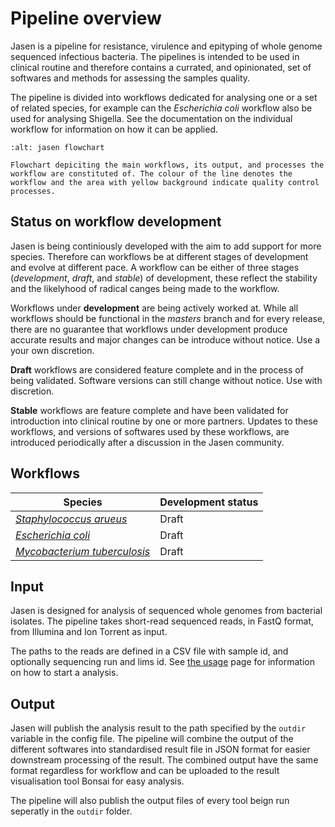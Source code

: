 # Pipeline overview

Jasen is a pipeline for resistance, virulence and epityping of whole genome sequenced infectious bacteria. The pipelines is intended to be used in clinical routine and therefore contains a currated, and opinionated, set of softwares and methods for assessing the samples quality.

The pipeline is divided into workflows dedicated for analysing one or a set of related species, for example can the *Escherichia coli* workflow also be used for analysing Shigella. See the documentation on the individual workflow for information on how it can be applied.

```{figure} _static/flowchart.png
:alt: jasen flowchart

Flowchart depiciting the main workflows, its output, and processes the workflow are constituted of. The colour of the line denotes the workflow and the area with yellow background indicate quality control processes.
```

## Status on workflow development

Jasen is being continiously developed with the aim to add support for more species. Therefore can workflows be at different stages of development and evolve at different pace. A workflow can be either of three stages (*development*, *draft*, and *stable*) of development, these reflect the stability and the likelyhood of radical canges being made to the workflow.

Workflows under **development** are being actively worked at. While all workflows should be functional in the *masters* branch and for every release, there are no guarantee that workflows under development produce accurate results and major changes can be introduce without notice. Use a your own discretion.

**Draft** workflows are considered feature complete and in the process of being validated. Software versions can still change without notice. Use with discretion.

**Stable** workflows are feature complete and have been validated for introduction into clinical routine by one or more partners. Updates to these workflows, and versions of softwares used by these workflows, are introduced periodically after a discussion in the Jasen community.

## Workflows

| Species                                                                   | Development status |
|---------------------------------------------------------------------------|--------------------|
| [*Staphylococcus arueus*](./workflows/staphylococcus_aureus.md)           | Draft              |
| [*Escherichia coli*](./workflows/escherichia_coli.md)                     | Draft              |
| [*Mycobacterium tuberculosis*](./workflows/mycobacterium_tuberculosis.md) | Draft              |

## Input

Jasen is designed for analysis of sequenced whole genomes from bacterial isolates. The pipeline takes short-read sequenced reads, in FastQ format, from Illumina and Ion Torrent as input.

The paths to the reads are defined in a CSV file with sample id, and optionally sequencing run and lims id. See [the usage](./usage.md) page for information on how to start a analysis.

## Output

Jasen will publish the analysis result to the path specified by the `outdir` variable in the config file. The pipeline will combine the output of the different softwares into standardised result file in JSON format for easier downstream processing of the result. The combined output have the same format regardless for workflow and can be uploaded to the result visualisation tool Bonsai for easy analysis. 

The pipeline will also publish the output files of every tool beign run seperatly in the `outdir` folder.